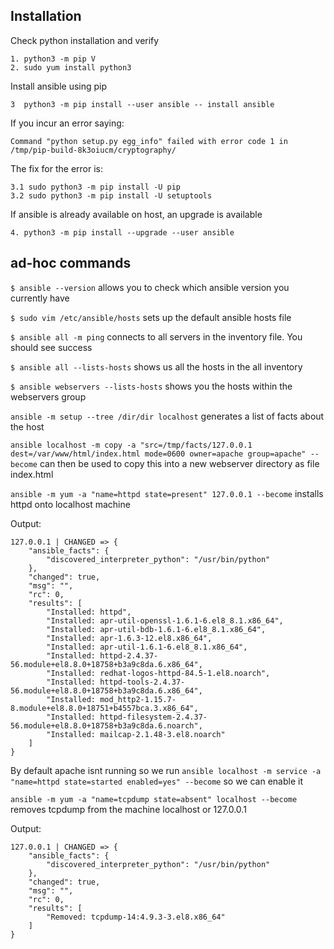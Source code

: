 ## Installation

Check python installation and verify

    1. python3 -m pip V 
    2. sudo yum install python3

Install ansible using pip
    
    3  python3 -m pip install --user ansible -- install ansible
    
If you incur an error saying: 

`Command "python setup.py egg_info" failed with error code 1 in /tmp/pip-build-8k3oiucm/cryptography/`

The fix for the error is: 
	
    3.1 sudo python3 -m pip install -U pip   
    3.2 sudo python3 -m pip install -U setuptools

If ansible is already available on host, an upgrade is available 

    4. python3 -m pip install --upgrade --user ansible

## ad-hoc commands

`$ ansible --version` allows you to check which ansible version you currently have 

`$ sudo vim /etc/ansible/hosts` sets up the default ansible hosts file 

`$ ansible all -m ping` connects to all servers in the inventory file. You should see success

`$ ansible all --lists-hosts` shows us all the hosts in the all inventory 

`$ ansible webservers --lists-hosts` shows you the hosts within the webservers group

`ansible -m setup --tree /dir/dir localhost` generates a list of facts about the host

`ansible localhost -m copy -a "src=/tmp/facts/127.0.0.1 dest=/var/www/html/index.html mode=0600 owner=apache group=apache" --become` can then be used to copy this into a new webserver directory as file index.html

`ansible -m yum -a "name=httpd state=present" 127.0.0.1 --become` installs httpd onto localhost machine 

Output:

```
127.0.0.1 | CHANGED => {
    "ansible_facts": {
        "discovered_interpreter_python": "/usr/bin/python"
    },
    "changed": true,
    "msg": "",
    "rc": 0,
    "results": [
        "Installed: httpd",
        "Installed: apr-util-openssl-1.6.1-6.el8_8.1.x86_64",
        "Installed: apr-util-bdb-1.6.1-6.el8_8.1.x86_64",
        "Installed: apr-1.6.3-12.el8.x86_64",
        "Installed: apr-util-1.6.1-6.el8_8.1.x86_64",
        "Installed: httpd-2.4.37-56.module+el8.8.0+18758+b3a9c8da.6.x86_64",
        "Installed: redhat-logos-httpd-84.5-1.el8.noarch",
        "Installed: httpd-tools-2.4.37-56.module+el8.8.0+18758+b3a9c8da.6.x86_64",
        "Installed: mod_http2-1.15.7-8.module+el8.8.0+18751+b4557bca.3.x86_64",
        "Installed: httpd-filesystem-2.4.37-56.module+el8.8.0+18758+b3a9c8da.6.noarch",
        "Installed: mailcap-2.1.48-3.el8.noarch"
    ]
}

```

By default apache isnt running so we run  `ansible localhost -m service -a "name=httpd state=started enabled=yes" --become` so we can enable it

`ansible -m yum -a "name=tcpdump state=absent" localhost --become` removes tcpdump from the machine localhost or 127.0.0.1

Output:

```
127.0.0.1 | CHANGED => {
    "ansible_facts": {
        "discovered_interpreter_python": "/usr/bin/python"
    },
    "changed": true,
    "msg": "",
    "rc": 0,
    "results": [
        "Removed: tcpdump-14:4.9.3-3.el8.x86_64"
    ]
}
```
